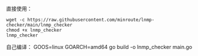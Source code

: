 直接使用：

```shell
wget -c https://raw.githubusercontent.com/minroute/lnmp-checker/main/lnmp_checker
chmod +x lnmp_checker
lnmp_checker
```



自己编译： GOOS=linux GOARCH=amd64 go build -o lnmp_checker  main.go

